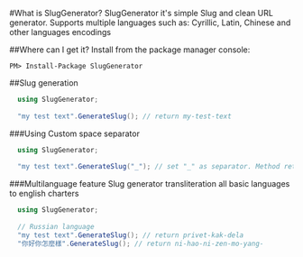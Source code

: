 #What is SlugGenerator?
SlugGenerator it's simple Slug and clean URL generator. Supports multiple languages such as:
Cyrillic, Latin, Chinese and other languages encodings

##Where can I get it?
Install from the package manager console:

    PM> Install-Package SlugGenerator

##Slug generation
```cs
  using SlugGenerator;
  
  "my test text".GenerateSlug(); // return my-test-text
```
###Using Custom space separator
```cs
  using SlugGenerator;
  
  "my test text".GenerateSlug("_"); // set "_" as separator. Method return my_test_text
```
###Multilanguage feature
Slug generator transliteration all basic languages to english charters

```cs
  using SlugGenerator;
  
  // Russian language
  "my test text".GenerateSlug(); // return privet-kak-dela
  "你好你怎麼樣".GenerateSlug(); // return ni-hao-ni-zen-mo-yang-
```

